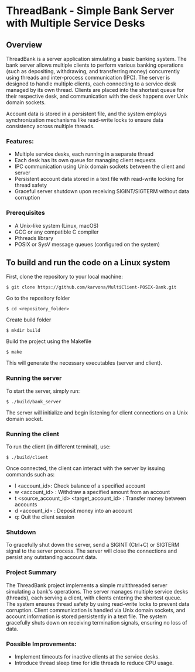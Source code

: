 # ThreadBank - Simple Bank Server with Multiple Service Desks

## Overview

ThreadBank is a server application simulating a basic banking system. The bank server allows multiple clients to perform various banking operations (such as depositing, withdrawing, and transferring money) concurrently using threads and inter-process communication (IPC). The server is designed to handle multiple clients, each connecting to a service desk managed by its own thread. Clients are placed into the shortest queue for their respective desk, and communication with the desk happens over Unix domain sockets.

Account data is stored in a persistent file, and the system employs synchronization mechanisms like read-write locks to ensure data consistency across multiple threads.


### Features:
+ Multiple service desks, each running in a separate thread
+ Each desk has its own queue for managing client requests
+ IPC communication using Unix domain sockets between the client and server
+ Persistent account data stored in a text file with read-write locking for thread safety
+ Graceful server shutdown upon receiving SIGINT/SIGTERM without data corruption

### Prerequisites
+ A Unix-like system (Linux, macOS)
+ GCC or any compatible C compiler
+ Pthreads library
+ POSIX or SysV message queues (configured on the system)


## To build and run the code on a Linux system
First, clone the repository to your local machine:

`$ git clone https://github.com/karvona/MultiClient-POSIX-Bank.git`

Go to the repository folder

`$ cd <repository_folder>`

Create build folder

`$ mkdir build`

Build the project using the Makefile

`$ make`

This will generate the necessary executables (server and client).

### Running the server
   
To start the server, simply run:

`$ ./build/bank_server`

The server will initialize and begin listening for client connections on a Unix domain socket.

### Running the client
   
To run the client (in different terminal), use:

`$ ./build/client`

Once connected, the client can interact with the server by issuing commands such as:
+ l <account_id>: Check balance of a specified account
+ w <account_id> <amount>: Withdraw a specified amount from an account
+ t <source_account_id> <target_account_id> <amount>: Transfer money between accounts
+ d <account_id> <amount>: Deposit money into an account
+ q: Quit the client session

### Shutdown
To gracefully shut down the server, send a SIGINT (Ctrl+C) or SIGTERM signal to the server process. The server will close the connections and persist any outstanding account data.


### Project Summary
The ThreadBank project implements a simple multithreaded server simulating a bank's operations. The server manages multiple service desks (threads), each serving a client, with clients entering the shortest queue. The system ensures thread safety by using read-write locks to prevent data corruption. Client communication is handled via Unix domain sockets, and account information is stored persistently in a text file. The system gracefully shuts down on receiving termination signals, ensuring no loss of data.


### Possible Improvements:
+ Implement timeouts for inactive clients at the service desks.
+ Introduce thread sleep time for idle threads to reduce CPU usage.
